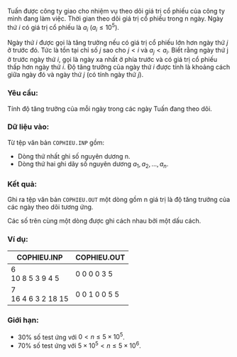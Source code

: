 Tuấn được công ty giao cho nhiệm vụ theo dõi giá trị cổ phiếu của công ty mình đang làm việc. Thời gian theo dõi giá trị cổ phiếu trong n ngày. Ngày thứ $i$ có giá trị cổ phiếu là $a_i$ ($a_i \leq 10^5$).

Ngày thứ $i$ được gọi là tăng trưởng nếu có giá trị cổ phiếu lớn hơn ngày thứ $j$ ở trước đó. Tức là tồn tại chỉ số $j$ sao cho $j < i$ và $a_j < a_i$. Biết rằng ngày thứ j ở trước ngày thứ $i$, gọi là ngày xa nhất ở phía trước và có giá trị cổ phiếu thấp hơn ngày thứ $i$. Độ tăng trưởng của ngày thứ $i$ được tính là khoảng cách giữa ngày đó và ngày thứ $j$ (có tính ngày thứ $j$).

### Yêu cầu:

Tính độ tăng trưởng của mỗi ngày trong các ngày Tuấn đang theo dõi.

### Dữ liệu vào:

Từ tệp văn bản `COPHIEU.INP` gồm:

- Dòng thứ nhất ghi số nguyên dương n.
- Dòng thứ hai ghi dãy số nguyên dương $a_1, a_2, ..., a_n$.

### Kết quả:

Ghi ra tệp văn bản `COPHIEU.OUT` một dòng gồm n giá trị là độ tăng trưởng của các ngày theo dõi tương ứng.

Các số trên cùng một dòng được ghi cách nhau bởi một dấu cách.

### Ví dụ:

| COPHIEU.INP           | COPHIEU.OUT   |
| --------------------- | ------------- |
| 6<br>10 8 5 3 9 4 5   | 0 0 0 0 3 5   |
| 7<br>16 4 6 3 2 18 15 | 0 0 1 0 0 5 5 |

### Giới hạn:

- 30% số test ứng với $0 < n \leq 5 \times 10^5$.
- 70% số test ứng với $5 \times 10^5 < n \leq 5 \times 10^6$.